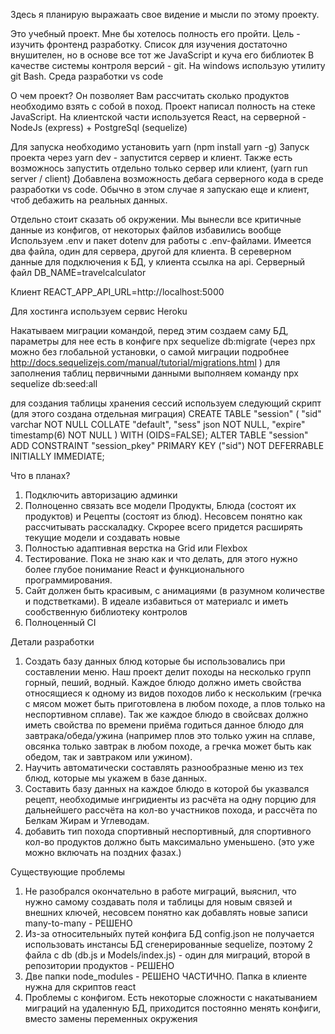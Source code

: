Здесь я планирую выражаать свое видение и мысли по этому проекту.

Это учебный проект. Мне бы хотелось полность его пройти. Цель - изучить фронтенд разработку. 
Список для изучения достаточно внушителен, но в основе все тот же JavaScript и куча его библиотек
В качестве системы контроля версий - git. На windows использую утилиту git Bash. Среда разработки vs code

О чем проект? 
Он позволяет Вам рассчитать сколько продуктов необходимо взять с собой в поход.
Проект написал полность на стеке JavaScript. На клиентской части используется React, на серверной - NodeJs
(express) + PostgreSql (sequelize)

Для запуска необходимо установить yarn (npm install yarn -g)
Запуск проекта через yarn dev - запустится сервер и клиент. Также есть возможнось запустить отдельно только сервер или клиент, (yarn run server / client)
Добавлена возможность дебага серверного кода в среде разработки vs code. Обычно в 
этом случае я запускаю еще и клиент, чтоб дебажить на реальных данных.

Отдельно стоит сказать об окружении.
Мы вынесли все критичные данные из конфигов, от некоторых файлов избавились вообще
Используем .env и пакет dotenv для работы с .env-файлами.
Имеется два файла, один для сервера, другой для клиента. В сереверном данные для подключения к БД, у клиента ссылка на api.
Серверный файл
DB_NAME=travelcalculator

Клиент
REACT_APP_API_URL=http://localhost:5000

Для хостинга используем сервис Heroku

Накатываем миграции командой, перед этим создаем саму БД, параметры для нее есть в конфиге 
npx sequelize db:migrate (через npx можно без глобальной установки, о самой миграции подробнее http://docs.sequelizejs.com/manual/tutorial/migrations.html )
для заполнения таблиц первичными данными выполняем команду npx sequelize db:seed:all

для создания таблицы хранения сессий используем следующий скрипт (для этого создана отдельная миграция)
CREATE TABLE "session" (
  "sid" varchar NOT NULL COLLATE "default",
	"sess" json NOT NULL,
	"expire" timestamp(6) NOT NULL
)
WITH (OIDS=FALSE);
ALTER TABLE "session" ADD CONSTRAINT "session_pkey" PRIMARY KEY ("sid") NOT DEFERRABLE INITIALLY IMMEDIATE;

Что в планах?
1) Подключить авторизацию админки
2) Полноценно связать все модели Продукты, Блюда (состоят их продуктов) и Рецепты (состоят из блюд). Несовсем понятно как рассчитывать расскаладку.
Скрорее всего придется расширять текущие модели и создавать новые
3) Полностью адаптивная верстка на Grid или Flexbox
4) Тестирование. Пока не знаю как и что делать, для этого нужно более глубое понимание React и функционального программирования. 
5) Сайт должен быть красивым, с анимациями (в разумном количестве и подстветками). В идеале избавиться от материалс и иметь сообственную библиотеку контролов
6) Полноценный CI

Детали разработки
1) Создать базу данных блюд которые бы использовались при составлении меню. Наш проект делит походы на несколько групп горный, пеший, водный. Каждое блюдо должно иметь свойства относящиеся к одному из видов походов либо к нескольким (гречка с мясом может быть приготовлена в любом походе, а плов только на неспортивном сплаве). Так же каждое блюдо в свойсвах должно иметь свойства по времени приёма годиться данное блюдо для завтрака/обеда/ужина (например плов это только ужин на сплаве, овсянка только завтрак в любом походе, а гречка может быть как обедом, так и завтраком или ужином). 
2) Научить автоматически составлять разнообразные меню из тех блюд, которые мы укажем в базе данных.
3) Составить базу данных на каждое блюдо в которой бы указвался рецепт, необходимые ингридиенты из расчёта на одну порцию для дальнейшего рассчёта на кол-во участников похода, и рассчёта по Белкам Жирам и Углеводам.
4) добавить тип похода спортивный неспортивный, для спортивного кол-во продуктов должно быть максимально уменьшено. (это уже можно включать на поздних фазах.)

Существующие проблемы
1) Не разобрался окончательно в работе миграций, выяснил, что нужно самому создавать поля и таблицы для новым связей и внешних ключей, несовсем понятно как добавлять новые записи many-to-many - РЕШЕНО
2) Из-за относительныйх путей конфига БД config.json не получается использовать инстансы БД сгенерированные sequelize, поэтому 2 файла с db (db.js и Models/index.js) - один для миграций, второй в репозитории продуктов - РЕШЕНО
3) Две папки node_modules - РЕШЕНО ЧАСТИЧНО. Папка в клиенте нужна для скриптов react
4) Проблемы с конфигом. Есть некоторые сложности с накатыванием миграций на удаленную БД, приходится постоянно менять конфиги, вместо замены переменных окружения

